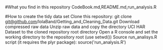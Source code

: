 

#What you find in this repository
CodeBook.md,README.md,run_analysis.R

#How to create the tidy data set
Clone this repository:  git clone git@github.com/lolaBand/Getting_and_Cleaning_Data.git 
Download compressed raw data
Unzip raw data and copy the directory  UCI HAR Dataset  to the cloned repository root directory
Open a R console and set the working directory to the repository root (use setwd())
Source run_analisys.R script (it requires the plyr package):  source('run_analysis.R') 


